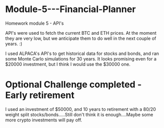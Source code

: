 # Module-5---Financial-Planner
Homework module 5 - API's

API's were used to fetch the current BTC and ETH prices.  At the moment they are very low, but we anticipate them to do well in the next couple of years. :)

I used ALPACA's API's to get historical data for stocks and bonds, and ran some Monte Carlo simulations for 30 years.  It looks promising even for a $20000 investment, but I think I would use the $30000 one.


# Optional Challenge completed - Early retirement
I used an investment of $50000, and 10 years to retirement with a 80/20 weight split stocks/bonds.....Still don't think it is enough....Maybe some more crypto investments will pay off.